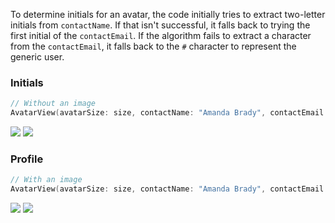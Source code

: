 To determine initials for an avatar, the code initially tries to extract two-letter initials from `contactName`. If that isn't successful, it falls back to trying the first initial of the `contactEmail`. If the algorithm fails to extract a character from the `contactEmail`, it falls back to the `#` character to represent the generic user.

<DisplayToggle onText="Dark" offText="Light" label="Theme Switcher">

### Initials

```swift
// Without an image
AvatarView(avatarSize: size, contactName: "Amanda Brady", contactEmail: "Amanda.Brady@example.com", contactImage: nil)
```

<img className="off" src="https://static2.sharepointonline.com/files/fabric-cdn-prod_20200504.001/fabric-website/images/controls/macos/Persona/avatar_initials_light.png?text=LightMode" />
<img className="on" src="https://static2.sharepointonline.com/files/fabric-cdn-prod_20200504.001/fabric-website/images/controls/macos/Persona/avatar_initials_dark.png?text=DarkMode" />

### Profile

```swift
// With an image
AvatarView(avatarSize: size, contactName: "Amanda Brady", contactEmail: "Amanda.Brady@example.com", contactImage: NSImage(named: "Amanda"))
```

<img className="off" src="https://static2.sharepointonline.com/files/fabric-cdn-prod_20200504.001/fabric-website/images/controls/macos/Persona/avatar_profilepicture_light.png?text=LightMode" />
<img className="on" src="https://static2.sharepointonline.com/files/fabric-cdn-prod_20200504.001/fabric-website/images/controls/macos/Persona/avatar_profilepicture_dark.png?text=DarkMode" />

</DisplayToggle>
